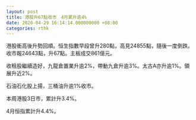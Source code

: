 ```yaml
---
layout: post
title: 港股升67點收市　4月累升逾4%
date: 2020-04-29 16:14:14.000000000 +08:00
categories: rthk
---
```


港股衝高後升勢回順。恒生指數早段曾升280點，高見24855點，隨後一度倒跌。收市報24643點，升67點。主板成交861億元。

收租股繼續造好，九龍倉置業升逾2%，帶動九倉升逾3%。太古A亦升逾1%。領展升近2%。

石油石化股上揚，三桶油升逾1%收市。

本周港股3日市，累計升3.4%。

4月恒指累計升4.4%。

